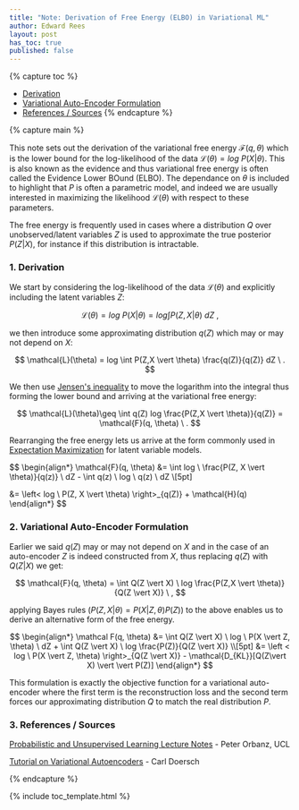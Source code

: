```yaml
---
title: "Note: Derivation of Free Energy (ELBO) in Variational ML"
author: Edward Rees
layout: post
has_toc: true
published: false
---
```


{% capture toc %}
- [Derivation](#Derivation)
- [Variational Auto-Encoder Formulation](#VariationalAuto-EncoderFormulation)
- [References / Sources](#ReferencesSources)
{% endcapture %}


{% capture main %}


This note sets out the derivation of the variational free energy $\mathcal{F} (q,\theta)$ which is the lower bound for the log-likelihood of the data $\mathcal{L}(\theta) = log \ P(X \vert \theta)$. This is also known as the evidence and thus variational free energy is often called the Evidence Lower BOund (ELBO). The dependance on $\theta$ is included to highlight that $P$ is often a parametric model, and indeed we are usually interested in maximizing the likelihood $\mathcal{L}(\theta)$ with respect to these parameters.

The free energy is frequently used in cases where a distribution $Q$ over unobserved/latent variables $Z$ is used to approximate the true posterior $P(Z \vert X)$, for instance if this distribution is intractable.

###  1. <a name='Derivation'></a>Derivation

We start by considering the log-likelihood of the data $\mathcal{L}(\theta)$ and explicitly including the latent variables $Z$:

$$
\mathcal{L}(\theta) = log \ P(X \vert \theta) = log \int P(Z,X \vert \theta) \ dZ \ ,
$$

we then introduce some approximating distribution $q(Z)$ which may or may not depend on $X$:

$$
\mathcal{L}(\theta) = log \int P(Z,X \vert \theta) \frac{q(Z)}{q(Z)} dZ \ .
$$

We then use [Jensen's inequality](https://en.wikipedia.org/wiki/Jensen%27s_inequality) to move the logarithm into the integral thus forming the lower bound and arriving at the variational free energy:

$$
\mathcal{L}(\theta)\geq \int q(Z) log \frac{P(Z,X \vert \theta)}{q(Z)} = \mathcal{F}(q, \theta) \ .
$$

Rearranging the free energy lets us arrive at the form commonly used in [Expectation Maximization]() for latent variable models.

$$
\begin{align*}
\mathcal{F}(q, \theta) &= \int log \ \frac{P(Z, X \vert \theta)}{q(z)} \ dZ - \int q(z) \ log \ q(z) \ dZ  \\[5pt]

&= \left< log \ P(Z, X \vert \theta) \right>_{q(Z)} + \mathcal{H}(q)
\end{align*}
$$

###  2. <a name='VariationalAuto-EncoderFormulation'></a>Variational Auto-Encoder Formulation

Earlier we said $q(Z)$ may or may not depend on $X$ and in the case of an auto-encoder $Z$ is indeed constructed from $X$, thus replacing $q(Z)$ with $Q(Z\vert X)$ we get:

$$
\mathcal{F}(q, \theta) = \int Q(Z \vert X) \ log \frac{P(Z,X \vert \theta)}{Q(Z \vert X)} \ ,
$$

applying Bayes rules ($P(Z,X \vert \theta) = P(X \vert Z, \theta)P(Z)$) to the above enables us to derive an alternative form of the free energy.

$$
\begin{align*}
\mathcal F(q, \theta) &= \int Q(Z \vert X) \ log \ P(X \vert Z, \theta) \ dZ + \int Q(Z \vert X) \ log \frac{P(Z)}{Q(Z \vert X)} \\[5pt]
&= \left < log \ P(X \vert Z, \theta) \right>_{Q(Z \vert X)} - \mathcal{D_{KL}}[Q(Z\vert X) \vert \vert P(Z)]
\end{align*}
$$

This formulation is exactly the objective function for a variational auto-encoder where the first term is the reconstruction loss and the second term forces our approximating distribution $Q$ to match the real distribution $P$.

###  3. <a name='ReferencesSources'></a>References / Sources

[Probabilistic and Unsupervised Learning Lecture Notes](http://www.gatsby.ucl.ac.uk/teaching/courses/ml1/slides_COMP0086.pdf) - Peter Orbanz, UCL

[Tutorial on Variational Autoencoders](https://arxiv.org/abs/1606.05908) - Carl Doersch


{% endcapture %}

{% include toc_template.html %}